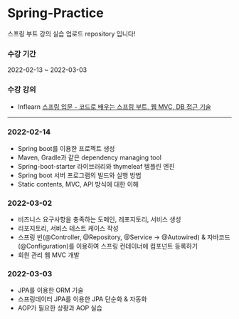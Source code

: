 # Spring-Practice
스프링 부트 강의 실습 업로드 repository 입니다!
### 수강 기간
2022-02-13 ~ 2022-03-03
### 수강 강의
* Inflearn [스프링 입문 - 코드로 배우는 스프링 부트, 웹 MVC, DB 접근 기술](https://inf.run/vzCG)

- - - 
### 2022-02-14
* Spring boot를 이용한 프로젝트 생성
* Maven, Gradle과 같은 dependency managing tool
* Spring-boot-starter 라이브러리와 thymeleaf 템플린 엔진
* Spring boot 서버 프로그램의 빌드와 실행 방법
* Static contents, MVC, API 방식에 대한 이해 

### 2022-03-02
* 비즈니스 요구사항을 충족하는 도메인, 레포지토리, 서비스 생성
* 리포지토리, 서비스 테스트 케이스 작성
* 스프링 빈(@Controller, @Repository, @Service → @Autowired) & 자바코드(@Configuration)를 이용하여 스프링 컨테이너에 컴포넌트 등록하기
* 회원 관리 웹 MVC 개발

### 2022-03-03
* JPA를 이용한 ORM 기술
* 스프링데이터 JPA를 이용한 JPA 단순화 & 자동화
* AOP가 필요한 상황과 AOP 실습